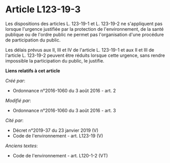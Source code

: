 # Article L123-19-3

Les dispositions des articles L. 123-19-1 et L. 123-19-2 ne s'appliquent pas lorsque l'urgence justifiée par la protection de
l'environnement, de la santé publique ou de l'ordre public ne permet pas l'organisation d'une procédure de participation du
public. 

Les délais prévus aux II, III et IV de l'article L. 123-19-1 et aux II et III de l'article L. 123-19-2 peuvent être réduits
lorsque cette urgence, sans rendre impossible la participation du public, le justifie.

**Liens relatifs à cet article**

_Créé par_:

  - Ordonnance n°2016-1060 du 3 août 2016 - art. 2

_Modifié par_:

  - Ordonnance n°2016-1060 du 3 août 2016 - art. 3

_Cité par_:

  - Décret n°2019-37 du 23 janvier 2019 (V)
  - Code de l'environnement - art. L123-19 (V)

_Anciens textes_:

  - Code de l'environnement - art. L120-1-2 (VT)

